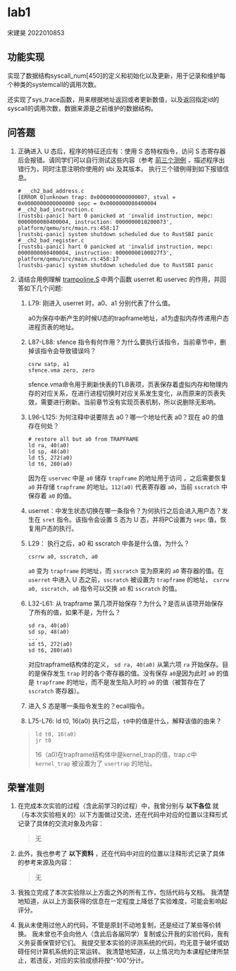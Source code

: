 # lab1

宋建昊 2022010853

## 功能实现

实现了数据结构syscall_num[450]的定义和初始化以及更新，用于记录和维护每个种类的systemcall的调用次数。

还实现了sys_trace函数，用来根据地址返回或者更新数值，以及返回指定id的syscall的调用次数，数据来源是之前维护的数据结构。

## 问答题

1. 正确进入 U 态后，程序的特征还应有：使用 S 态特权指令，访问 S 态寄存器后会报错。请同学们可以自行测试这些内容（参考 [前三个测例](https://github.com/LearningOS/uCore-Tutorial-Test-2025S/tree/main/src) ，描述程序出错行为，同时注意注明你使用的 sbi 及其版本。
   执行三个错例得到如下报错信息。

   ```
   # __ch2_bad_address.c
   [ERROR 0]unknown trap: 0x0000000000000007, stval = 0x0000000000000000 sepc = 0x0000000080400004
   #__ch2_bad_instruction.c
   [rustsbi-panic] hart 0 panicked at 'invalid instruction, mepc: 0000000080400004, instruction: 0000000010200073', platform/qemu/src/main.rs:458:17
   [rustsbi-panic] system shutdown scheduled due to RustSBI panic
   #__ch2_bad_register.c
   [rustsbi-panic] hart 0 panicked at 'invalid instruction, mepc: 0000000080400004, instruction: 00000000100027f3', platform/qemu/src/main.rs:458:17
   [rustsbi-panic] system shutdown scheduled due to RustSBI panic
   ```
2. 请结合用例理解 [trampoline.S](https://github.com/LearningOS/uCore-Tutorial-Code-2025S/blob/ch3/os/trampoline.S) 中两个函数 userret 和 uservec 的作用，并回答如下几个问题:

   1. L79: 刚进入 userret 时，a0、a1 分别代表了什么值。

      a0为保存中断产生的时候U态的trapframe地址，a1为虚拟内存传递用户态进程页表的地址。
   2. L87-L88: sfence 指令有何作用？为什么要执行该指令，当前章节中，删掉该指令会导致错误吗？

      ```
      csrw satp, a1
      sfence.vma zero, zero
      ```

      sfence.vma命令用于刷新快表的TLB表项，页表保存着虚拟内存和物理内存的对应关系，在进行进程切换时对应关系发生变化，从而原来的页表失效，需要进行刷新。当前章节没有实现页表机制，所以说删除无影响。
   3. L96-L125: 为何注释中说要除去 a0？哪一个地址代表 a0？现在 a0 的值存在何处？

      ```
      # restore all but a0 from TRAPFRAME
      ld ra, 40(a0)
      ld sp, 48(a0)
      ld t5, 272(a0)
      ld t6, 280(a0)
      ```

      因为在 `uservec` 中是 `a0` 储存 `trapframe` 的地址用于访问 ，之后需要恢复 `a0` 并存储 `trapframe` 的地址。`112(a0)` 代表寄存器 `a0`，当前 `sscratch` 中保存着 `a0` 的值。
   4. userret：中发生状态切换在哪一条指令？为何执行之后会进入用户态？发生在 `sret` 指令。该指令会设置 S 态为 U 态，并将PC设置为 `sepc` 值，恢复用户态的执行。
   5. L29： 执行之后，a0 和 sscratch 中各是什么值，为什么？

      ```
      csrrw a0, sscratch, a0
      ```

      `a0` 变为 `trapframe` 的地址，而 `sscratch` 变为原来的 `a0` 寄存器的值。在 `userret` 中进入 U 态之前，`sscratch` 被设置为 `trapframe` 的地址， `csrrw a0, sscratch, a0` 指令可以交换 `a0` 和 `sscratch` 的值。
   6. L32-L61: 从 trapframe 第几项开始保存？为什么？是否从该项开始保存了所有的值，如果不是，为什么？

      ```
      sd ra, 40(a0)
      sd sp, 48(a0)
      ...
      sd t5, 272(a0)
      sd t6, 280(a0)
      ```

      对应trapframe结构体的定义， `sd ra, 40(a0)` 从第六项 `ra` 开始保存。目的是保存发生 `trap` 时的各个寄存器的值。没有保存 `a0`是因为此时 `a0` 的值是 `trapframe` 的地址，而不是发生陷入时的 `a0` 的值（被暂存在了 `sscratch` 寄存器）。
   7. 进入 S 态是哪一条指令发生的？ecall指令。
   8. L75-L76: ld t0, 16(a0) 执行之后，`t0`中的值是什么，解释该值的由来？

   > ```
   > ld t0, 16(a0)
   > jr t0
   > ```
   >
   > 16（a0)在trapframe结构体中是kernel_trap的值，trap.c中 `kernel_trap` 被设置为了 `usertrap` 的地址。
   >

## 荣誉准则

1. 在完成本次实验的过程（含此前学习的过程）中，我曾分别与 **以下各位** 就（与本次实验相关的）以下方面做过交流，还在代码中对应的位置以注释形式记录了具体的交流对象及内容：

   > 无
   >
2. 此外，我也参考了 **以下资料** ，还在代码中对应的位置以注释形式记录了具体的参考来源及内容：

   > 无
   >
3. 我独立完成了本次实验除以上方面之外的所有工作，包括代码与文档。 我清楚地知道，从以上方面获得的信息在一定程度上降低了实验难度，可能会影响起评分。
4. 我从未使用过他人的代码，不管是原封不动地复制，还是经过了某些等价转换。 我未曾也不会向他人（含此后各届同学）复制或公开我的实验代码，我有义务妥善保管好它们。 我提交至本实验的评测系统的代码，均无意于破坏或妨碍任何计算机系统的正常运转。 我清楚地知道，以上情况均为本课程纪律所禁止，若违反，对应的实验成绩将按“-100”分计。
